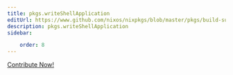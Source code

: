 ```yaml
---
title: pkgs.writeShellApplication
editUrl: https://www.github.com/nixos/nixpkgs/blob/master/pkgs/build-support/trivial-builders/default.nix#L336C5
description: pkgs.writeShellApplication
sidebar:

    order: 8
---
```


<a href="https://www.github.com/nixos/nixpkgs/blob/master/pkgs/build-support/trivial-builders/default.nix#L336C5">Contribute Now!</a>



